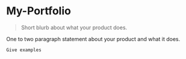 # My-Portfolio
> Short blurb about what your product does.

One to two paragraph statement about your product and what it does.

```
Give examples
```
